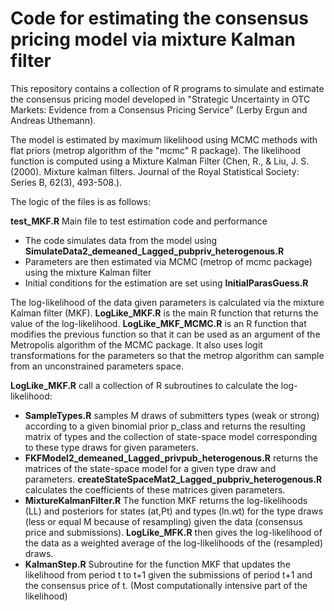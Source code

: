 # Code for estimating the consensus pricing model via mixture Kalman filter

This repository contains a collection of R programs to simulate and estimate the consensus pricing model developed in "Strategic Uncertainty in OTC Markets: Evidence from a Consensus Pricing Service" (Lerby Ergun and Andreas Uthemann).

The model is estimated by maximum likelihood using MCMC methods with flat priors (metrop algorithm of the "mcmc" R package). The likelihood function is computed using a Mixture Kalman Filter (Chen, R., & Liu, J. S. (2000). Mixture kalman filters. Journal of the Royal Statistical Society: Series B, 62(3), 493-508.).

The logic of the files is as follows:

**test_MKF.R**
Main file to test estimation code and performance
- The code simulates data from the model using **SimulateData2_demeaned_Lagged_pubpriv_heterogenous.R**
- Parameters are then estimated via MCMC (metrop of mcmc package) using the mixture Kalman filter
- Initial conditions for the estimation are set using **InitialParasGuess.R** 

The log-likelihood of the data given parameters is calculated via the mixture Kalman filter (MKF). **LogLike_MKF.R** is the main R function that returns the value of the log-likelihood. **LogLike_MKF_MCMC.R** is an R function that modifies the previous function so that it can be used as an argument of the Metropolis algorithm of the MCMC package. It also uses logit transformations for the parameters so that the metrop algorithm can sample from an unconstrained parameters space.

**LogLike_MKF.R** call a collection of R subroutines to calculate the log-likelihood:
- **SampleTypes.R** samples M draws of submitters types (weak or strong) according to a given binomial prior p_class and returns the resulting matrix of types and the collection of state-space model corresponding to these type draws for given parameters.
- **FKFModel2_demeaned_Lagged_privpub_heterogenous.R** returns the matrices of the state-space model for a given type draw and parameters. **createStateSpaceMat2_Lagged_pubpriv_heterogenous.R** calculates the coefficients of these matrices given parameters. 
- **MixtureKalmanFilter.R** The function MKF returns the log-likelihoods (LL) and posteriors for states (at,Pt) and types (ln.wt) for the type draws (less or equal M because of resampling) given the data (consensus price and submissions). **LogLike_MFK.R** then gives the log-likelihood of the data as a weighted average of the log-likelihoods of the (resampled) draws.
- **KalmanStep.R** Subroutine for the function MKF that updates the likelihood from period t to t+1 given the submissions of period t+1 and the consensus price of t. (Most computationally intensive part of the likelihood)
